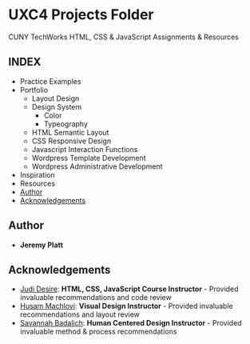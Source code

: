 # UXC4 Projects Folder

CUNY TechWorks HTML, CSS & JavaScript Assignments & Resources

## INDEX
- Practice Examples
- Portfolio
  - Layout Design
  - Design System
    - Color
    - Typeography
  - HTML Semantic Layout
  - CSS Responsive Design
  - Javascript Interaction Functions
  - Wordpress Template Development
  - Wordpress Administrative Development
- Inspiration
- Resources
- [Author](https://github.com/certainignorance/uxc4/blob/master/README.md#author)
- [Acknowledgements](https://github.com/certainignorance/uxc4/blob/master/README.md#acknowledgements)

## Author
- **Jeremy Platt**

## Acknowledgements
* [Judi Desire](https://github.com/berryny): **HTML, CSS, JavaScript Course Instructor** - Provided invaluable recommendations and code review
* [Husam Machlovi](https://husammachlovi.com/): **Visual Design Instructor** - Provided invaluable recommendations and layout review
* [Savannah Badalich](https://www.savannahbadalich.com/): **Human Centered Design Instructor** - Provided invaluable method & process recommendations
